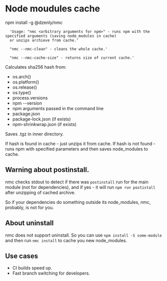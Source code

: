 # Node moudules cache

npm install -g @dzenly/nmc

```
  'Usage: "nmc <arbitrary arguments for npm>" - runs npm with the specified arguments (saving node_modules in cache)
  or unzips archieve from cache.'

  "nmc --nmc-clean" - cleans the whole cache.'

  "nmc --nmc-cache-size" - returns size of current cache.'
```

Calculates sha256 hash from:
* os.arch()
* os.platform()
* os.release()
* os.type()
* process.versions
* npm --version
* npm arguments passed in the command line
* package.json
* package-lock.json (if exists)
* npm-shrinkwrap.json (if exists)

Saves <hash>.tgz in inner directory.


If hash is found in cache - just unzips it from cache.
If hash is not found - runs npm with specified parameters and then saves node_modules to cache.

## Warning about postinstall.

nmc checks stdout to detect if there was `postinstall` run for the main module (not for dependencies),
and if yes - it will run `npm run postistall` after unzipping of cached archive.

So if your dependencies do something outside its node_modules, nmc, probably, is not for you.

## About uninstall

nmc does not support uninstall. So you can use `npm install -S some-module` and then run `nmc install`
to cache you new node_modules.

## Use cases

* CI builds speed up.
* Fast branch switching for developers.
